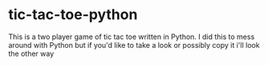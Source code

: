 # tic-tac-toe-python
This is a two player game of tic tac toe written in Python. I did this to mess around with Python but if you'd like to take a look or possibly copy it i'll look the other way
